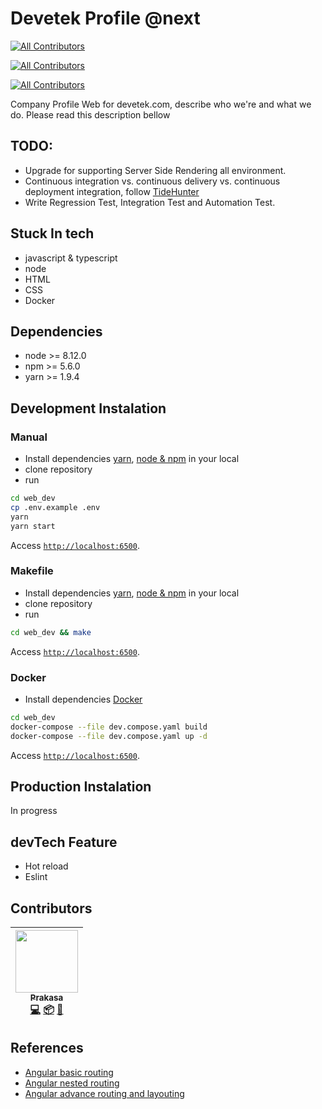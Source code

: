# Devetek Profile @next
[![All Contributors](https://img.shields.io/badge/all_contributors-1-orange.svg?style=flat-square)](#contributors)

[![All Contributors](https://img.shields.io/badge/all_contributors-0-orange.svg?style=flat-square)](#contributors)

[![All Contributors](https://img.shields.io/badge/all_contributors-0-orange.svg?style=flat-square)](#contributors)

Company Profile Web for devetek.com, describe who we're and what we do. Please read this description bellow

## TODO:

- Upgrade for supporting Server Side Rendering all environment.
- Continuous integration vs. continuous delivery vs. continuous deployment integration, follow [TideHunter](https://github.com/prakasa1904/webhook-terpusat-mpw)
- Write Regression Test, Integration Test and Automation Test.

## Stuck In tech

- javascript & typescript
- node
- HTML
- CSS
- Docker

## Dependencies

- node >= 8.12.0
- npm >= 5.6.0
- yarn >= 1.9.4

## Development Instalation

### Manual

- Install dependencies [yarn](https://yarnpkg.com/lang/en/docs/install/), [node & npm](https://github.com/creationix/nvm#installation) in your local
- clone repository
- run

```sh
cd web_dev
cp .env.example .env
yarn
yarn start
```

Access [`http://localhost:6500`](http://localhost:6500).

### Makefile

- Install dependencies [yarn](https://yarnpkg.com/lang/en/docs/install/), [node & npm](https://github.com/creationix/nvm#installation) in your local
- clone repository
- run

```sh
cd web_dev && make
```

Access [`http://localhost:6500`](http://localhost:6500).

### Docker

- Install dependencies [Docker](https://docs.docker.com/install/)

```sh
cd web_dev
docker-compose --file dev.compose.yaml build
docker-compose --file dev.compose.yaml up -d
```

Access [`http://localhost:6500`](http://localhost:6500).

## Production Instalation

In progress

## devTech Feature

- Hot reload
- Eslint

## Contributors

<!-- ALL-CONTRIBUTORS-LIST:START - Do not remove or modify this section -->
<!-- prettier-ignore -->
| [<img src="https://avatars1.githubusercontent.com/u/6983524?v=4" width="100px;"/><br /><sub><b>Prakasa</b></sub>](http://www.terpusat.com)<br />[💻](https://github.com/arivin29/web_dev/commits?author=prakasa1904 "Code") [📦](#platform-prakasa1904 "Packaging/porting to new platform") [🔌](#plugin-prakasa1904 "Plugin/utility libraries") |
| :---: |
<!-- ALL-CONTRIBUTORS-LIST:END -->
<!-- ALL-CONTRIBUTORS-LIST:START - Do not remove or modify this section -->
<!-- prettier-ignore -->
<!-- ALL-CONTRIBUTORS-LIST:END -->

## References

- [Angular basic routing](https://blog.angular-university.io/angular2-router/)
- [Angular nested routing](https://blog.angular-university.io/angular-2-router-nested-routes-and-nested-auxiliary-routes-build-a-menu-navigation-system/)
- [Angular advance routing and layouting](https://thinkster.io/tutorials/building-real-world-angular-2-apps/page-layout-and-routing)
